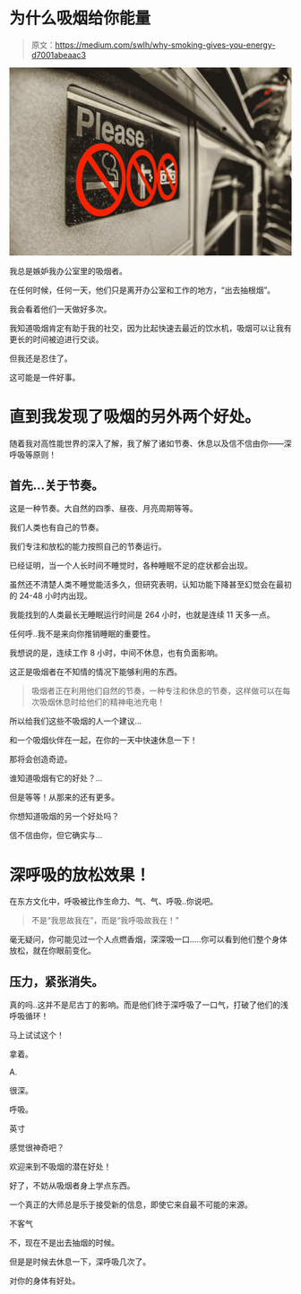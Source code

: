 # 为什么吸烟给你能量

> 原文：<https://medium.com/swlh/why-smoking-gives-you-energy-d7001abeaac3>

![](img/e99f292d63f7b4dfae29063b160e4e58.png)

我总是嫉妒我办公室里的吸烟者。

在任何时候，任何一天，他们只是离开办公室和工作的地方，“出去抽根烟”。

我会看着他们一天做好多次。

我知道吸烟肯定有助于我的社交，因为比起快速去最近的饮水机，吸烟可以让我有更长的时间被迫进行交谈。

但我还是忍住了。

这可能是一件好事。

# 直到我发现了吸烟的另外两个好处。

随着我对高性能世界的深入了解，我了解了诸如节奏、休息以及信不信由你——深呼吸等原则！

## 首先…关于节奏。

这是一种节奏。大自然的四季、昼夜、月亮周期等等。

我们人类也有自己的节奏。

我们专注和放松的能力按照自己的节奏运行。

已经证明，当一个人长时间不睡觉时，各种睡眠不足的症状都会出现。

虽然还不清楚人类不睡觉能活多久，但研究表明，认知功能下降甚至幻觉会在最初的 24-48 小时内出现。

我能找到的人类最长无睡眠运行时间是 264 小时，也就是连续 11 天多一点。

任何呼..我不是来向你推销睡眠的重要性。

我想说的是，连续工作 8 小时，中间不休息，也有负面影响。

这正是吸烟者在不知情的情况下能够利用的东西。

> 吸烟者正在利用他们自然的节奏，一种专注和休息的节奏，这样做可以在每次吸烟休息时给他们的精神电池充电！

所以给我们这些不吸烟的人一个建议…

和一个吸烟伙伴在一起，在你的一天中快速休息一下！

那将会创造奇迹。

谁知道吸烟有它的好处？…

但是等等！从那来的还有更多。

你想知道吸烟的另一个好处吗？

信不信由你，但它确实与…

# 深呼吸的放松效果！

在东方文化中，呼吸被比作生命力、气、气、呼吸..你说吧。

> 不是“我思故我在”，而是“我呼吸故我在！”

毫无疑问，你可能见过一个人点燃香烟，深深吸一口…..你可以看到他们整个身体放松，就在你眼前变化。

## 压力，紧张消失。

真的吗..这并不是尼古丁的影响。而是他们终于深呼吸了一口气，打破了他们的浅呼吸循环！

马上试试这个！

拿着。

A.

很深。

呼吸。

英寸

感觉很神奇吧？

欢迎来到不吸烟的潜在好处！

好了，不妨从吸烟者身上学点东西。

一个真正的大师总是乐于接受新的信息，即使它来自最不可能的来源。

不客气

不，现在不是出去抽烟的时候。

但是是时候去休息一下，深呼吸几次了。

对你的身体有好处。